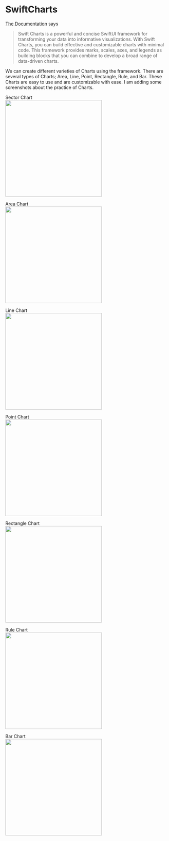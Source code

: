 # SwiftCharts

[The Documentation](https://developer.apple.com/documentation/charts) says 

>Swift Charts is a powerful and concise SwiftUI framework for transforming your data into informative visualizations.
With Swift Charts, you can build effective and customizable charts with minimal code. This framework provides marks, scales, axes, and legends as building blocks that you can combine to develop a broad range of data-driven charts.



We can create different varieties of Charts using the framework. There are several types of Charts; Area, Line, Point, Rectangle, Rule, and Bar.
These Charts are easy to use and are customizable with ease. I am adding some screenshots about the practice of Charts.

Sector Chart<br />
<img src="https://github.com/mculha/SwiftCharts/assets/20414142/fd2828da-6304-4ce0-b743-0d467f18b0c2" height="300">

Area Chart<br />
<img src="https://github.com/mculha/SwiftCharts/assets/20414142/fc452b02-d8bd-457b-846c-8c859166dd78" height="300">

Line Chart<br />
<img src="https://github.com/mculha/SwiftCharts/assets/20414142/38b50165-2a4e-4a73-aca8-3d09f610b7c2" height="300">

Point Chart<br />
<img src="https://github.com/mculha/SwiftCharts/assets/20414142/a0124d8b-efe7-43d7-8ed4-889a7cb94e78" height="300">

Rectangle Chart<br />
<img src="https://github.com/mculha/SwiftCharts/assets/20414142/60beac30-5f19-4dd6-b0d9-2ebb69d4c23d" height="300">

Rule Chart<br />
<img src="https://github.com/mculha/SwiftCharts/assets/20414142/08aaaa2b-318c-4dec-8d4e-529ea7a980c5" height="300">

Bar Chart<br />
<img src="https://github.com/mculha/SwiftCharts/assets/20414142/6335edb4-579d-4f72-a548-de7fa899c099" height="300">
